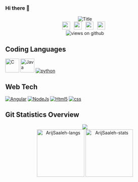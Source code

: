 ### Hi there 👋
<div align="center">
  <img src="https://readme-typing-svg.herokuapp.com?font=Architects+Daughter&color=%2338C2FF&size=50&center=true&vCenter=true&height=60&width=600&lines=Heyyy!+I'm+Arij+Saleh;Welcome+to+my+profile!" alt="Title"></img>
 
</div>
<div align = "center">
    <a href="https://www.linkedin.com/in/arij-saleh-786b5b194/" target="_blank"><img height="25" src="https://raw.githubusercontent.com/UjwalKandi/UjwalKandi/changes-to-readme/svg/linkedin%20rect.svg"></a>&nbsp;&nbsp;
    <a href="https://twitter.com/SalehArij" target="_blank"><img height="25" src="https://raw.githubusercontent.com/UjwalKandi/UjwalKandi/changes-to-readme/svg/twitter%20rect.svg"></a>&nbsp;&nbsp;
    <a href="https://www.instagram.com/arijsaleh_/" target="_blank"><img height="25" src="https://raw.githubusercontent.com/UjwalKandi/UjwalKandi/changes-to-readme/svg/insta%20rect.svg"></a>&nbsp;&nbsp;
    <a href="https://github.com/ArijSaaleh" target="_blank"><img height="25" src="https://raw.githubusercontent.com/UjwalKandi/UjwalKandi/changes-to-readme/svg/github%20rect.svg"></a>&nbsp;&nbsp;
     <br><img src="https://komarev.com/ghpvc/?username=ArijSaaleh&label=Views&color=blue&style=flat-square" alt="views on github" />
</div>

## Coding Languages
<a href="https://www.cprogramming.com/" target="_blank"> <img src="https://img.icons8.com/color/48/000000/c-programming.png" alt="C" width="44" height="44"/></a>
<a href="https://www.java.com" target="_blank"> <img src="https://img.icons8.com/color/48/000000/java-coffee-cup-logo.png" alt="Java" width="44" height="44"/></a>
<a target="_blank" href="https://icons8.com/icon/13441/python"> <img src ="https://img.icons8.com/color/48/000000/python--v1.png" alt="python"></a>

## Web Tech
<a target="_blank" href="https://icons8.com/icon/71257/angularjs"><img src="https://img.icons8.com/color/48/000000/angularjs.png" alt="Angular"/></a>
<a target="_blank" href="https://icons8.com/icon/54087/nodejs"><img src="https://img.icons8.com/color/48/000000/nodejs.png" alt ="NodeJs"/></a>
<a target="_blank" href="https://icons8.com/icon/20909/html-5"><img src="https://img.icons8.com/color/48/000000/html-5--v1.png" alt="Html5"/></a>
<a target="_blank" href="https://icons8.com/icon/JMMCH9c7u07K/css"><img src="https://img.icons8.com/external-flaticons-flat-flat-icons/64/000000/external-css-no-code-flaticons-flat-flat-icons.png" alt="css"/></a>
<br>

## Git Statistics Overview 
<div align="center">
    <img src="http://github-readme-streak-stats.herokuapp.com?user=ArijSaaleh&layout=compact&theme=algolia&background=0d1117&hide_border=true" />
</div>
<div align="center">
    <img height="150em" src="https://github-readme-stats.vercel.app/api/top-langs/?username=ArijSaaleh&layout=compact&show_icon=true&theme=algolia" alt="ArijSaaleh-langs"/>
    <img height="150em" src="https://github-readme-stats.vercel.app/api/?username=ArijSaaleh&layout=compact&show_icon=true&theme=algolia" alt="ArijSaaleh-stats"/>
</div>
